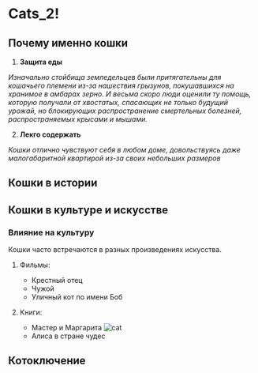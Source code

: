 # Cats_2!
## Почему именно кошки
1. **Защита еды**

*Изначально стойбища земледельцев были притягательны для кошачьего племени из-за нашествия грызунов, покушавшихся на хранимое в амбарах зерно. И весьма скоро люди оценили ту помощь, которую получали от хвостатых, спасающих не только будущий урожай, но блокирующих распространение смертельных болезней, распространяемых крысами и мышами.*

2. **Лекго содержать**

*Кошки отлично чувствуют себя в любом доме, довольствуясь даже малогабаритной квартирой из-за своих небольших размеров*
## Кошки в истории
## Кошки в культуре и искусстве
### Влияние на культуру
Кошки часто встречаются в разных произведениях искусства.
1. Фильмы: 

    * Крестный отец
    * Чужой
    * Уличный кот по имени Боб
2. Книги:
    * Мастер и Маргарита
    ![cat](https://img2.joyreactor.cc/pics/comment/%D0%BA%D1%80%D0%B0%D1%81%D0%B8%D0%B2%D1%8B%D0%B5-%D0%BA%D0%B0%D1%80%D1%82%D0%B8%D0%BD%D0%BA%D0%B8-%D0%BA%D0%BE%D1%82-%D0%B1%D0%B5%D0%B3%D0%B5%D0%BC%D0%BE%D1%82-Maxim-Kozlov-2744875.jpeg)
    * Алиса в стране чудес
    
## Котоключение
